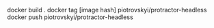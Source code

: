 docker build .
docker tag [image hash] piotrovskyi/protractor-headless
docker push piotrovskyi/protractor-headless
